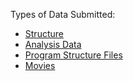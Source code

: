 Types of Data Submitted:

- [Structure](Structure)
- [Analysis Data](Analysis_Data)
- [Program Structure Files](Program_Structure_Files)
- [Movies](Movies)
